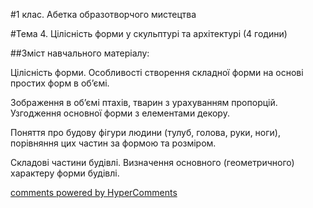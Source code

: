 <div id="hypercomments_widget" class="js-hypercomments-widget invisible"></div>

#1 клас. Абетка образотворчого мистецтва

#Тема 4.  Цілісність форми у скульптурі та архітектурі (4 години)

##Зміст навчального матеріалу:

Цілісність форми. Особливості створення складної форми на основі простих форм в об’ємі.

Зображення в об’ємі птахів, тварин з урахуванням пропорцій. Узгодження основної форми з елементами декору. 

Поняття про будову фігури людини (тулуб, голова, руки, ноги), порівняння цих частин за формою та розміром.

Складові частини будівлі. Визначення основного (геометричного) характеру форми будівлі. 



<div class="js-hypercomments-container">
    <a href="http://hypercomments.com" class="hc-link" title="comments widget">comments powered by HyperComments</a>
</div>